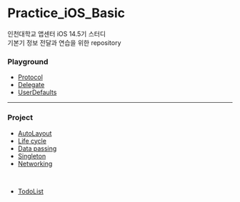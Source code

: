 # Practice_iOS_Basic
인천대학교 앱센터 iOS 14.5기 스터디   
기본기 정보 전달과 연습을 위한 repository

### Playground

- <a href="https://github.com/vhzkclq0705/Practice_iOS_Basic/tree/main/Protocol.playground/Contents.swift"> Protocol </a>
- <a href="https://github.com/vhzkclq0705/Practice_iOS_Basic/tree/main/Delegate.playground/Contents.swift"> Delegate </a>
- <a href="https://github.com/vhzkclq0705/Practice_iOS_Basic/blob/main/Userdefaults.playground/Contents.swift"> UserDefaults </a>

---

### Project

- <a href="https://github.com/vhzkclq0705/Practice_iOS_Basic/tree/main/AutoLayout"> AutoLayout </a>
- <a href="https://github.com/vhzkclq0705/AppCenter_14.5_Study/tree/main/LifeCycle"> Life cycle </a>
- <a href="https://github.com/vhzkclq0705/AppCenter_14.5_Study/tree/main/DataPassing"> Data passing </a>
- <a href="https://github.com/vhzkclq0705/Practice_iOS_Basic/tree/main/Singleton"> Singleton </a>
- <a href="https://github.com/vhzkclq0705/Practice_iOS_Basic/tree/main/Networking"> Networking </a>

<br>

- <a href="https://github.com/vhzkclq0705/Practice_iOS_Basic/tree/main/TodoList"> TodoList </a>

